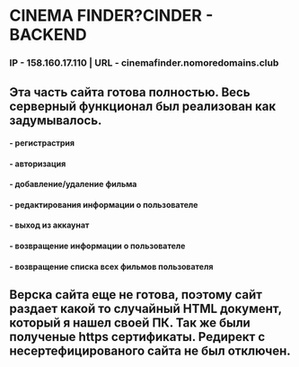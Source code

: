 # CINEMA FINDER?CINDER - BACKEND
### IP - 158.160.17.110 | URL - cinemafinder.nomoredomains.club
## Эта часть сайта готова полностью. Весь серверный функционал был реализован как задумывалось. 
#### - регистрастрия 
#### - авторизация
#### - добавление/удаление фильма
#### - редактирования информации о пользователе
#### - выход из аккаунат
#### - возвращение информации о пользователе
#### - возвращение списка всех фильмов пользователя

## Верска сайта еще не готова, поэтому сайт раздает какой то случайный HTML документ, который я нашел своей ПК. Так же были полученые https сертификаты. Редирект с несертефицированого сайта не был отключен.
